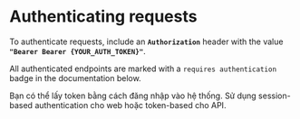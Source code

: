 # Authenticating requests

To authenticate requests, include an **`Authorization`** header with the value **`"Bearer Bearer {YOUR_AUTH_TOKEN}"`**.

All authenticated endpoints are marked with a `requires authentication` badge in the documentation below.

Bạn có thể lấy token bằng cách đăng nhập vào hệ thống. Sử dụng session-based authentication cho web hoặc token-based cho API.
